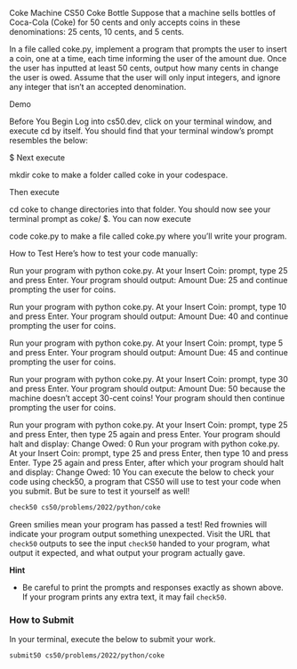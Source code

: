 Coke Machine
CS50 Coke Bottle
Suppose that a machine sells bottles of Coca-Cola (Coke) for 50 cents and only accepts coins in these denominations: 25 cents, 10 cents, and 5 cents.

In a file called coke.py, implement a program that prompts the user to insert a coin, one at a time, each time informing the user of the amount due. Once the user has inputted at least 50 cents, output how many cents in change the user is owed. Assume that the user will only input integers, and ignore any integer that isn’t an accepted denomination.

Demo

Before You Begin
Log into cs50.dev, click on your terminal window, and execute cd by itself. You should find that your terminal window’s prompt resembles the below:

$
Next execute

mkdir coke
to make a folder called coke in your codespace.

Then execute

cd coke
to change directories into that folder. You should now see your terminal prompt as coke/ $. You can now execute

code coke.py
to make a file called coke.py where you’ll write your program.

How to Test
Here’s how to test your code manually:

Run your program with python coke.py. At your Insert Coin: prompt, type 25 and press Enter. Your program should output:
Amount Due: 25
and continue prompting the user for coins.

Run your program with python coke.py. At your Insert Coin: prompt, type 10 and press Enter. Your program should output:
Amount Due: 40
and continue prompting the user for coins.

Run your program with python coke.py. At your Insert Coin: prompt, type 5 and press Enter. Your program should output:
Amount Due: 45
and continue prompting the user for coins.

Run your program with python coke.py. At your Insert Coin: prompt, type 30 and press Enter. Your program should output:
Amount Due: 50
because the machine doesn’t accept 30-cent coins! Your program should then continue prompting the user for coins.

Run your program with python coke.py. At your Insert Coin: prompt, type 25 and press Enter, then type 25 again and press Enter. Your program should halt and display:
Change Owed: 0
Run your program with python coke.py. At your Insert Coin: prompt, type 25 and press Enter, then type 10 and press Enter. Type 25 again and press Enter, after which your program should halt and display:
Change Owed: 10
You can execute the below to check your code using check50, a program that CS50 will use to test your code when you submit. But be sure to test it yourself as well!

```bash
check50 cs50/problems/2022/python/coke
```

Green smilies mean your program has passed a test! Red frownies will indicate your program output something unexpected. Visit the URL that `check50` outputs to see the input `check50` handed to your program, what output it expected, and what output your program actually gave.

**Hint**

- Be careful to print the prompts and responses exactly as shown above. If your program prints any extra text, it may fail `check50`.

### How to Submit

In your terminal, execute the below to submit your work.

```bash
submit50 cs50/problems/2022/python/coke
```
